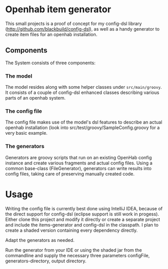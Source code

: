 Openhab item generator
======================

This small projects is a proof of concept for my config-dsl library (http://github.com/blackbuild/config-dsl), as well
as a handy generator to create item files for an openhab installation.

## Components 

The System consists of three components:

### The model
 
The model resides along with some helper classes under `src/main/groovy`. It consists of a couple of config-dsl
enhanced classes describing various parts of an openhab system.

### The config file

The config file makes use of the model's dsl features to describe an actual openhab installation (look into
src/test/groovy/SampleConfig.groovy for a very basic example.

### The generators

Generators are groovy scripts that run on an existing OpenHab config instance and create various fragments and
actual config files. Using a common base-class (FileGenerator), generators can write results into config files,
taking care of preserving manually created code. 

# Usage

Writing the config file is currently best done using IntelliJ IDEA, because of the direct support for config-dsl 
(eclipse support is still work in progess). Either clone this project and modify it directly or create a separate
project and include the items-generator and config-dsl in the classpath. I plan to create a shaded version containing
every dependency directly.

Adapt the generators as needed.

Run the generator from your IDE or using the shaded jar from the commandline and supply the necessary three parameters
configFile, generators-directory, output directory.

